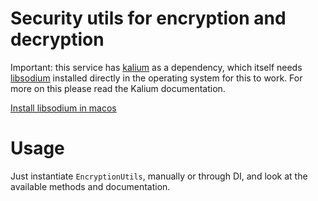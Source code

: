 # Security utils for encryption and decryption


Important: this service has <a href="https://github.com/abstractj/kalium">kalium</a> as a dependency,
which itself needs <a href="https://github.com/jedisct1/libsodium">libsodium</a> installed
directly in the operating system for this to work. For more on this please read the Kalium documentation.

<a href="http://macappstore.org/libsodium/">Install libsodium in macos</a>

# Usage

Just instantiate ```EncryptionUtils```, manually or through DI, and look at the available methods and documentation.